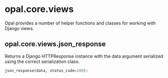 # opal.core.views

Opal provides a number of helper functions and classes for working with Django views.

## opal.core.views.json_response

Returns a Django HTTPResponse instance with the data argument serialized using the
correct serialization class.

```python
json_response(data, status_code=200):
```
